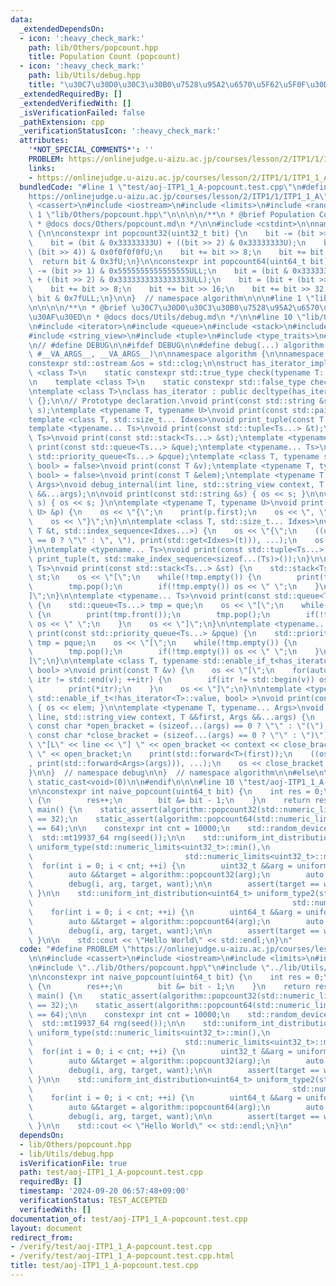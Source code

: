 ```yaml
---
data:
  _extendedDependsOn:
  - icon: ':heavy_check_mark:'
    path: lib/Others/popcount.hpp
    title: Population Count (popcount)
  - icon: ':heavy_check_mark:'
    path: lib/Utils/debug.hpp
    title: "\u30C7\u30D0\u30C3\u30B0\u7528\u95A2\u6570\u5F62\u5F0F\u30DE\u30AF\u30ED"
  _extendedRequiredBy: []
  _extendedVerifiedWith: []
  _isVerificationFailed: false
  _pathExtension: cpp
  _verificationStatusIcon: ':heavy_check_mark:'
  attributes:
    '*NOT_SPECIAL_COMMENTS*': ''
    PROBLEM: https://onlinejudge.u-aizu.ac.jp/courses/lesson/2/ITP1/1/ITP1_1_A
    links:
    - https://onlinejudge.u-aizu.ac.jp/courses/lesson/2/ITP1/1/ITP1_1_A
  bundledCode: "#line 1 \"test/aoj-ITP1_1_A-popcount.test.cpp\"\n#define PROBLEM \"\
    https://onlinejudge.u-aizu.ac.jp/courses/lesson/2/ITP1/1/ITP1_1_A\"\n\n#include\
    \ <cassert>\n#include <iostream>\n#include <limits>\n#include <random>\n\n#line\
    \ 1 \"lib/Others/popcount.hpp\"\n\n\n\n/**\n * @brief Population Count (popcount)\n\
    \ * @docs docs/Others/popcount.md\n */\n\n#include <cstdint>\n\nnamespace algorithm\
    \ {\n\nconstexpr int popcount32(uint32_t bit) {\n    bit -= (bit >> 1) & 0x55555555U;\n\
    \    bit = (bit & 0x33333333U) + ((bit >> 2) & 0x33333333U);\n    bit = (bit +\
    \ (bit >> 4)) & 0x0f0f0f0fU;\n    bit += bit >> 8;\n    bit += bit >> 16;\n  \
    \  return bit & 0x3fU;\n}\n\nconstexpr int popcount64(uint64_t bit) {\n    bit\
    \ -= (bit >> 1) & 0x5555555555555555ULL;\n    bit = (bit & 0x3333333333333333ULL)\
    \ + ((bit >> 2) & 0x3333333333333333ULL);\n    bit = (bit + (bit >> 4)) & 0x0f0f0f0f0f0f0f0fULL;\n\
    \    bit += bit >> 8;\n    bit += bit >> 16;\n    bit += bit >> 32;\n    return\
    \ bit & 0x7fULL;\n}\n\n}  // namespace algorithm\n\n\n#line 1 \"lib/Utils/debug.hpp\"\
    \n\n\n\n/**\n * @brief \u30C7\u30D0\u30C3\u30B0\u7528\u95A2\u6570\u5F62\u5F0F\u30DE\
    \u30AF\u30ED\n * @docs docs/Utils/debug.md\n */\n\n#line 10 \"lib/Utils/debug.hpp\"\
    \n#include <iterator>\n#include <queue>\n#include <stack>\n#include <string>\n\
    #include <string_view>\n#include <tuple>\n#include <type_traits>\n#include <utility>\n\
    \n// #define DEBUG\n\n#ifdef DEBUG\n\n#define debug(...) algorithm::debug::debug_internal(__LINE__,\
    \ #__VA_ARGS__, __VA_ARGS__)\n\nnamespace algorithm {\n\nnamespace debug {\n\n\
    constexpr std::ostream &os = std::clog;\n\nstruct has_iterator_impl {\n    template\
    \ <class T>\n    static constexpr std::true_type check(typename T::iterator *);\n\
    \n    template <class T>\n    static constexpr std::false_type check(...);\n};\n\
    \ntemplate <class T>\nclass has_iterator : public decltype(has_iterator_impl::check<T>(nullptr))\
    \ {};\n\n// Prototype declaration.\nvoid print(const std::string &s);\nvoid print(std::string_view\
    \ s);\ntemplate <typename T, typename U>\nvoid print(const std::pair<T, U> &p);\n\
    template <class T, std::size_t... Idxes>\nvoid print_tuple(const T &t, std::index_sequence<Idxes...>);\n\
    template <typename... Ts>\nvoid print(const std::tuple<Ts...> &t);\ntemplate <typename...\
    \ Ts>\nvoid print(const std::stack<Ts...> &st);\ntemplate <typename... Ts>\nvoid\
    \ print(const std::queue<Ts...> &que);\ntemplate <typename... Ts>\nvoid print(const\
    \ std::priority_queue<Ts...> &pque);\ntemplate <class T, typename std::enable_if_t<has_iterator<T>::value,\
    \ bool> = false>\nvoid print(const T &v);\ntemplate <typename T, typename std::enable_if_t<!has_iterator<T>::value,\
    \ bool> = false>\nvoid print(const T &elem);\ntemplate <typename T, typename...\
    \ Args>\nvoid debug_internal(int line, std::string_view context, T &&first, Args\
    \ &&...args);\n\nvoid print(const std::string &s) { os << s; }\n\nvoid print(std::string_view\
    \ s) { os << s; }\n\ntemplate <typename T, typename U>\nvoid print(const std::pair<T,\
    \ U> &p) {\n    os << \"{\";\n    print(p.first);\n    os << \", \";\n    print(p.second);\n\
    \    os << \"}\";\n}\n\ntemplate <class T, std::size_t... Idxes>\nvoid print_tuple(const\
    \ T &t, std::index_sequence<Idxes...>) {\n    os << \"{\";\n    ((os << (Idxes\
    \ == 0 ? \"\" : \", \"), print(std::get<Idxes>(t))), ...);\n    os << \"}\";\n\
    }\n\ntemplate <typename... Ts>\nvoid print(const std::tuple<Ts...> &t) {\n   \
    \ print_tuple(t, std::make_index_sequence<sizeof...(Ts)>());\n}\n\ntemplate <typename...\
    \ Ts>\nvoid print(const std::stack<Ts...> &st) {\n    std::stack<Ts...> tmp =\
    \ st;\n    os << \"[\";\n    while(!tmp.empty()) {\n        print(tmp.top());\n\
    \        tmp.pop();\n        if(!tmp.empty()) os << \" \";\n    }\n    os << \"\
    ]\";\n}\n\ntemplate <typename... Ts>\nvoid print(const std::queue<Ts...> &que)\
    \ {\n    std::queue<Ts...> tmp = que;\n    os << \"[\";\n    while(!tmp.empty())\
    \ {\n        print(tmp.front());\n        tmp.pop();\n        if(!tmp.empty())\
    \ os << \" \";\n    }\n    os << \"]\";\n}\n\ntemplate <typename... Ts>\nvoid\
    \ print(const std::priority_queue<Ts...> &pque) {\n    std::priority_queue<Ts...>\
    \ tmp = pque;\n    os << \"[\";\n    while(!tmp.empty()) {\n        print(tmp.top());\n\
    \        tmp.pop();\n        if(!tmp.empty()) os << \" \";\n    }\n    os << \"\
    ]\";\n}\n\ntemplate <class T, typename std::enable_if_t<has_iterator<T>::value,\
    \ bool> >\nvoid print(const T &v) {\n    os << \"[\";\n    for(auto itr = std::begin(v);\
    \ itr != std::end(v); ++itr) {\n        if(itr != std::begin(v)) os << \" \";\n\
    \        print(*itr);\n    }\n    os << \"]\";\n}\n\ntemplate <typename T, typename\
    \ std::enable_if_t<!has_iterator<T>::value, bool> >\nvoid print(const T &elem)\
    \ { os << elem; }\n\ntemplate <typename T, typename... Args>\nvoid debug_internal(int\
    \ line, std::string_view context, T &&first, Args &&...args) {\n    constexpr\
    \ const char *open_bracket = (sizeof...(args) == 0 ? \"\" : \"(\");\n    constexpr\
    \ const char *close_bracket = (sizeof...(args) == 0 ? \"\" : \")\");\n    os <<\
    \ \"[L\" << line << \"] \" << open_bracket << context << close_bracket << \":\
    \ \" << open_bracket;\n    print(std::forward<T>(first));\n    ((os << \", \"\
    , print(std::forward<Args>(args))), ...);\n    os << close_bracket << std::endl;\n\
    }\n\n}  // namespace debug\n\n}  // namespace algorithm\n\n#else\n\n#define debug(...)\
    \ static_cast<void>(0)\n\n#endif\n\n\n#line 10 \"test/aoj-ITP1_1_A-popcount.test.cpp\"\
    \n\nconstexpr int naive_popcount(uint64_t bit) {\n    int res = 0;\n    while(bit)\
    \ {\n        res++;\n        bit &= bit - 1;\n    }\n    return res;\n}\n\nint\
    \ main() {\n    static_assert(algorithm::popcount32(std::numeric_limits<uint32_t>::max())\
    \ == 32);\n    static_assert(algorithm::popcount64(std::numeric_limits<uint64_t>::max())\
    \ == 64);\n\n    constexpr int cnt = 10000;\n    std::random_device seed;\n  \
    \  std::mt19937_64 rng(seed());\n\n    std::uniform_int_distribution<uint32_t>\
    \ uniform_type(std::numeric_limits<uint32_t>::min(),\n                       \
    \                                  std::numeric_limits<uint32_t>::max());\n  \
    \  for(int i = 0; i < cnt; ++i) {\n        uint32_t &&arg = uniform_type(rng);\n\
    \        auto &&target = algorithm::popcount32(arg);\n        auto &&want = naive_popcount(arg);\n\
    \        debug(i, arg, target, want);\n\n        assert(target == want);\n   \
    \ }\n\n    std::uniform_int_distribution<uint64_t> uniform_type2(std::numeric_limits<uint64_t>::min(),\n\
    \                                                          std::numeric_limits<uint64_t>::max());\n\
    \    for(int i = 0; i < cnt; ++i) {\n        uint64_t &&arg = uniform_type2(rng);\n\
    \        auto &&target = algorithm::popcount64(arg);\n        auto &&want = naive_popcount(arg);\n\
    \        debug(i, arg, target, want);\n\n        assert(target == want);\n   \
    \ }\n\n    std::cout << \"Hello World\" << std::endl;\n}\n"
  code: "#define PROBLEM \"https://onlinejudge.u-aizu.ac.jp/courses/lesson/2/ITP1/1/ITP1_1_A\"\
    \n\n#include <cassert>\n#include <iostream>\n#include <limits>\n#include <random>\n\
    \n#include \"../lib/Others/popcount.hpp\"\n#include \"../lib/Utils/debug.hpp\"\
    \n\nconstexpr int naive_popcount(uint64_t bit) {\n    int res = 0;\n    while(bit)\
    \ {\n        res++;\n        bit &= bit - 1;\n    }\n    return res;\n}\n\nint\
    \ main() {\n    static_assert(algorithm::popcount32(std::numeric_limits<uint32_t>::max())\
    \ == 32);\n    static_assert(algorithm::popcount64(std::numeric_limits<uint64_t>::max())\
    \ == 64);\n\n    constexpr int cnt = 10000;\n    std::random_device seed;\n  \
    \  std::mt19937_64 rng(seed());\n\n    std::uniform_int_distribution<uint32_t>\
    \ uniform_type(std::numeric_limits<uint32_t>::min(),\n                       \
    \                                  std::numeric_limits<uint32_t>::max());\n  \
    \  for(int i = 0; i < cnt; ++i) {\n        uint32_t &&arg = uniform_type(rng);\n\
    \        auto &&target = algorithm::popcount32(arg);\n        auto &&want = naive_popcount(arg);\n\
    \        debug(i, arg, target, want);\n\n        assert(target == want);\n   \
    \ }\n\n    std::uniform_int_distribution<uint64_t> uniform_type2(std::numeric_limits<uint64_t>::min(),\n\
    \                                                          std::numeric_limits<uint64_t>::max());\n\
    \    for(int i = 0; i < cnt; ++i) {\n        uint64_t &&arg = uniform_type2(rng);\n\
    \        auto &&target = algorithm::popcount64(arg);\n        auto &&want = naive_popcount(arg);\n\
    \        debug(i, arg, target, want);\n\n        assert(target == want);\n   \
    \ }\n\n    std::cout << \"Hello World\" << std::endl;\n}\n"
  dependsOn:
  - lib/Others/popcount.hpp
  - lib/Utils/debug.hpp
  isVerificationFile: true
  path: test/aoj-ITP1_1_A-popcount.test.cpp
  requiredBy: []
  timestamp: '2024-09-20 06:57:48+09:00'
  verificationStatus: TEST_ACCEPTED
  verifiedWith: []
documentation_of: test/aoj-ITP1_1_A-popcount.test.cpp
layout: document
redirect_from:
- /verify/test/aoj-ITP1_1_A-popcount.test.cpp
- /verify/test/aoj-ITP1_1_A-popcount.test.cpp.html
title: test/aoj-ITP1_1_A-popcount.test.cpp
---
```

